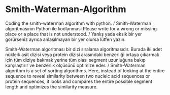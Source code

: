 # Smith-Waterman-Algorithm
Coding the smith-waterman algorithm with python. / Smith-Waterman algoritmasının Python ile kodlanması
Please write for a wrong or missing place or a place that is not understood. / Yanlış yada eksik bir yer görürseniz ayrıca anlaşılmayan bir yer olursa lütfen yazın.

Smith-Waterman algoritması bir dizi sıralama algoritmasıdır. Burada iki adet nükleik asit dizisi veya protein dizisi arasındaki benzerliği ortaya çıkarmak için tüm diziye bakmak yerine tüm olası segment uzunluğuna bakıp karşılaştırır ve benzerlik ölçüsünü optimize eder. /
 Smith-Waterman algorithm is a set of sorting algorithms. Here, instead of looking at the entire sequence to reveal similarity between two nucleic acid sequences or protein sequences, it looks and compares the entire possible segment length and optimizes the similarity measure.
